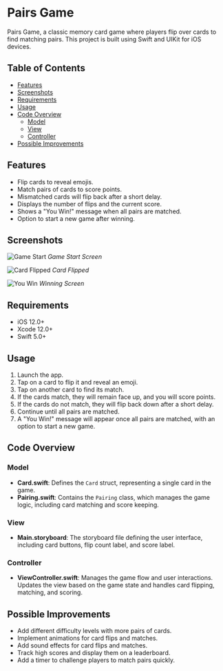 # Pairs Game

Pairs Game, a classic memory card game where players flip over cards to find matching pairs. This project is built using Swift and UIKit for iOS devices.

## Table of Contents

- [Features](#features)
- [Screenshots](#screenshots)
- [Requirements](#requirements)
- [Usage](#usage)
- [Code Overview](#code-overview)
  - [Model](#model)
  - [View](#view)
  - [Controller](#controller)
- [Possible Improvements](#possible-improvements)

## Features

- Flip cards to reveal emojis.
- Match pairs of cards to score points.
- Mismatched cards will flip back after a short delay.
- Displays the number of flips and the current score.
- Shows a "You Win!" message when all pairs are matched.
- Option to start a new game after winning.

## Screenshots

![Game Start](screenshots/game_start.png)
*Game Start Screen*

![Card Flipped](screenshots/card_flipped.png)
*Card Flipped*

![You Win](screenshots/you_win.png)
*Winning Screen*

## Requirements

- iOS 12.0+
- Xcode 12.0+
- Swift 5.0+

## Usage

1. Launch the app.
2. Tap on a card to flip it and reveal an emoji.
3. Tap on another card to find its match.
4. If the cards match, they will remain face up, and you will score points.
5. If the cards do not match, they will flip back down after a short delay.
6. Continue until all pairs are matched.
7. A "You Win!" message will appear once all pairs are matched, with an option to start a new game.

## Code Overview

### Model

- **Card.swift**: Defines the `Card` struct, representing a single card in the game.
- **Pairing.swift**: Contains the `Pairing` class, which manages the game logic, including card matching and score keeping.

### View

- **Main.storyboard**: The storyboard file defining the user interface, including card buttons, flip count label, and score label.

### Controller

- **ViewController.swift**: Manages the game flow and user interactions. Updates the view based on the game state and handles card flipping, matching, and scoring.

## Possible Improvements

- Add different difficulty levels with more pairs of cards.
- Implement animations for card flips and matches.
- Add sound effects for card flips and matches.
- Track high scores and display them on a leaderboard.
- Add a timer to challenge players to match pairs quickly.


